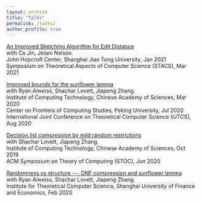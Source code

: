 ```yaml
---
layout: archive
title: "Talks"
permalink: /talks/
author_profile: true
---
```


[An Improved Sketching Algorithm for Edit Distance](../slides/sketching-editdist.pptx)<br>
with Ce Jin, Jelani Nelson.<br>
John Hopcroft Center, Shanghai Jiao Tong University, Jan 2021<br>
Symposium on Theoretical Aspects of Computer Science (STACS), Mar 2021

[Improved bounds for the sunflower lemma](../slides/Sunflower.pdf)<br>
with Ryan Alweiss, Shachar Lovett, Jiapeng Zhang.<br>
Institute of Computing Technology, Chinese Academy of Sciences, Mar 2020<br>
Center on Frontiers of Computing Studies, Peking University, Jul 2020<br>
International Joint Conference on Theoretical Computer Science (IJTCS), Aug 2020

[Decision list compression by mild random restrictions](../slides/DLcompression.pdf)<br>
with Shachar Lovett, Jiapeng Zhang.<br>
Institute of Computing Technology, Chinese Academy of Sciences, Oct 2019<br>
ACM Symposium on Theory of Computing (STOC), Jun 2020

[Randomness vs structure --- DNF compression and sunflower lemma](../slides/DNF+sunflower.pdf)<br>
with Ryan Alweiss, Shachar Lovett, Jiapeng Zhang.<br>
Institute for Theoretical Computer Science, Shanghai University of Finance and Economics, Feb 2020
